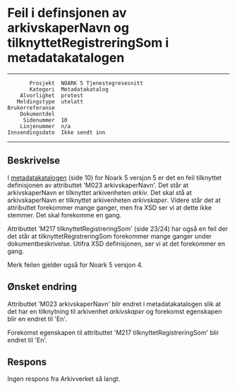 Feil i definsjonen av  arkivskaperNavn og tilknyttetRegistreringSom i metadatakatalogen
============================================

 ------------------  ---------------------------------
           Prosjekt  NOARK 5 Tjenestegresesnitt
           Kategori  Metadatakatalog
        Alvorlighet  protest
       Meldingstype  utelatt
    Brukerreferanse  
        Dokumentdel  
         Sidenummer  10
        Linjenummer  n/a
    Innsendingsdato  Ikke sendt inn
 ------------------  ---------------------------------

Beskrivelse
-----------
I [metadatakatalogen](https://www.arkivverket.no/forvaltning-og-utvikling/noark-standarden/noark-5/noark5-standarden/_/attachment/download/9f16ce02-80e7-48d4-b6ac-a01bcaa27858:e31d3dd2f0b988cda2d254d9e1f3004b668bca4c/Noark%205%20v%205%20vedl1%20Metadatakatalog.pdf) 
(side 10) for Noark 5 versjon 5 er det en feil tilknyttet definisjonen av 
attributtet 'M023 arkivskaperNavn'. Det står at arkivskaperNavn er tilknyttet 
arkivenheten *arkiv*. Det skal stå at  arkivskaperNavn er tilknyttet 
arkivenheten *arkivskaper*. Videre står det at attributtet forekommer
mange ganger, men fra XSD ser vi at dette ikke stemmer. Det skal forekomme
en gang.

Attributtet 'M217 tilknyttetRegistreringSom' (side 23/24) har også en feil der det står at
tilknyttetRegistreringSom forekommer mange ganger under dokumentbeskrivelse.
Utifra XSD definisjonen, ser vi at det forekommer en gang.

Merk feilen gjelder også for Noark 5 versjon 4.

Ønsket endring
--------------
Attributtet 'M023 arkivskaperNavn' blir endret i metadatakatalogen 
slik at det har en  tilknytning til arkivenhet *arkivskaper* og
forekomst egenskapen blir en endret til 'En'. 

Forekomst egenskapen til attributtet 'M217 tilknyttetRegistreringSom' blir 
endret til 'En'.

Respons
-------

Ingen respons fra Arkivverket så langt.
